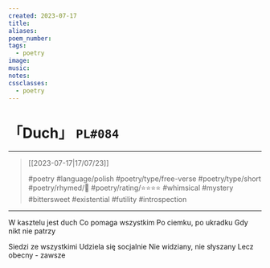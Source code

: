 ```yaml
---
created: 2023-07-17
title:
aliases:
poem_number:
tags:
  - poetry
image:
music:
notes:
cssclasses:
  - poetry
---
```

# 「Duch」 `PL#084`

---

> [[2023-07-17|17/07/23]]
> 
> #poetry 
> #language/polish 
> #poetry/type/free-verse #poetry/type/short 
> #poetry/rhymed/🔴 
> #poetry/rating/⭐⭐⭐⭐ 
> #whimsical #mystery #bittersweet #existential #futility #introspection 

---

W kasztelu jest duch
Co pomaga wszystkim
Po ciemku, po ukradku
Gdy nikt nie patrzy

Siedzi ze wszystkimi
Udziela się socjalnie
Nie widziany, nie słyszany
Lecz obecny - zawsze